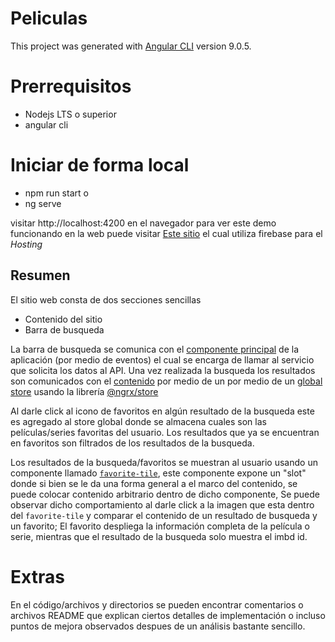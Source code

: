 # Peliculas

This project was generated with [Angular CLI](https://github.com/angular/angular-cli) version 9.0.5.


# Prerrequisitos

- Nodejs LTS o superior
- angular cli

# Iniciar de forma local

- npm run start
o
- ng serve

visitar http://localhost:4200 en el navegador
para ver este demo funcionando en la web puede visitar [Este sitio](https://peliculas-1716a.web.app/)
el cual utiliza firebase para el *Hosting*


## Resumen
El sitio web consta de dos secciones sencillas
- Contenido del sitio
- Barra de busqueda

La barra de busqueda se comunica con el [componente principal](./src/app/app.component.ts) de la aplicación (por medio de eventos) el cual se encarga de llamar al servicio que solicita los datos al API. Una vez realizada la busqueda los resultados son comunicados con el [contenido](./src/app/peliculas/peliculas.component.ts) por medio de un por medio de un [global store](./src/app/reducers/index.ts) usando la librería [@ngrx/store](https://ngrx.io/)

Al darle click al icono de favoritos en algún resultado de la busqueda este es agregado al store global donde se almacena cuales son las películas/series favoritas del usuario. Los resultados que ya se encuentran en favoritos son filtrados de los resultados de la busqueda.

Los resultados de la busqueda/favoritos se muestran al usuario usando un componente llamado [`favorite-tile`](./src/app/favorite-tile/favorite-tile.component.ts), este componente expone un "slot" donde si bien se le da una forma general a el marco del contenido, se puede colocar contenido arbitrario dentro de dicho componente, Se puede observar dicho comportamiento al darle click a la imagen que esta dentro del `favorite-tile` y comparar el contenido de un resultado de busqueda y un favorito; El favorito despliega la información completa de la película o serie, mientras que el resultado de la busqueda solo muestra el imbd id.


# Extras
En el código/archivos y directorios se pueden encontrar comentarios o archivos README que explican ciertos detalles de implementación o incluso puntos de mejora observados despues de un análisis bastante sencillo.



